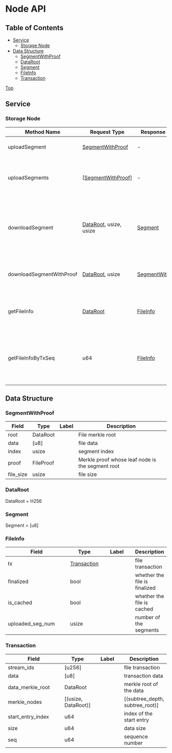 # Node API

## Table of Contents

* [Service](node-api.md#service)
  * [Storage Node](node-api.md#storage-node)
* [Data Structure](node-api.md#data-structure)
  * [SegmentWithProof](node-api.md#segmentwithproof)
  * [DataRoot](node-api.md#dataroot)
  * [Segment](node-api.md#segment)
  * [FileInfo](node-api.md#fileinfo)
  * [Transaction](node-api.md#transaction)

[Top](node-api.md#top)

## Service

### Storage Node

<table><thead><tr><th width="225">Method Name</th><th width="138">Request Type</th><th width="165">Response Type</th><th>Description</th></tr></thead><tbody><tr><td>uploadSegment</td><td><a href="node-api.md#segmentwithproof">SegmentWithProof</a></td><td>-</td><td>This uploads segment to storage node</td></tr><tr><td>uploadSegments</td><td>[<a href="node-api.md#segmentwithproof">SegmentWithProof</a>]</td><td>-</td><td>This uploads multiple segments at the same time to the storage node</td></tr><tr><td>downloadSegment</td><td><a href="node-api.md#dataroot">DataRoot</a>, usize, usize</td><td><a href="node-api.md#segment">Segment</a></td><td>This download the segment by locating the data with the merkle root, start&#x26;end index</td></tr><tr><td>downloadSegmentWithProof</td><td><a href="node-api.md#dataroot">DataRoot</a>, usize</td><td><a href="node-api.md#segmentwithproof">SegmentWithProof</a></td><td>This downoads segment with the merkle proof</td></tr><tr><td>getFileInfo</td><td><a href="node-api.md#dataroot">DataRoot</a></td><td><a href="node-api.md#fileinfo">FileInfo</a></td><td>This gets the file information given the data merkle root</td></tr><tr><td>getFileInfoByTxSeq</td><td>u64</td><td><a href="node-api.md#fileinfo">FileInfo</a></td><td>This gets the file information by querying the correponsing sequence index</td></tr></tbody></table>

## Data Structure

### SegmentWithProof

| Field      | Type      | Label | Description                                      |
| ---------- | --------- | ----- | ------------------------------------------------ |
| root       | DataRoot  |       | File merkle root                                 |
| data       | \[u8]     |       | file data                                        |
| index      | usize     |       | segment index                                    |
| proof      | FileProof |       | Merkle proof whose leaf node is the segment root |
| file\_size | usize     |       | file size                                        |

### DataRoot

DataRoot = H256

### Segment

Segment = \[u8]

### FileInfo

<table><thead><tr><th width="211">Field</th><th>Type</th><th width="123">Label</th><th>Description</th></tr></thead><tbody><tr><td>tx</td><td><a href="node-api.md#dataroot">Transaction</a></td><td></td><td>file transaction</td></tr><tr><td>finalized</td><td>bool</td><td></td><td>whether the file is finalized</td></tr><tr><td>is_cached</td><td>bool</td><td></td><td>whether the file is cached</td></tr><tr><td>uploaded_seg_num</td><td>usize</td><td></td><td>number of the segments</td></tr></tbody></table>

### Transaction

<table><thead><tr><th width="211">Field</th><th>Type</th><th width="123">Label</th><th>Description</th></tr></thead><tbody><tr><td>stream_ids</td><td>[u256]</td><td></td><td>file transaction</td></tr><tr><td>data</td><td>[u8]</td><td></td><td>transaction data</td></tr><tr><td>data_merkle_root</td><td>DataRoot</td><td></td><td>merkle root of the data</td></tr><tr><td>merkle_nodes</td><td>[(usize, DataRoot)]</td><td></td><td>[(subtree_depth, subtree_root)]</td></tr><tr><td>start_entry_index</td><td>u64</td><td></td><td>index of the start entry</td></tr><tr><td>size</td><td>u64</td><td></td><td>data size</td></tr><tr><td>seq</td><td>u64</td><td></td><td>sequence number</td></tr></tbody></table>

